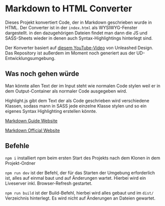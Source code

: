 # Markdown to HTML Converter

Dieses Projekt konvertiert Code, der in Markdown geschrieben wurde in HTML. Der Converter ist in der `index.html` als WYSIWYG-Fenster dargestellt. in den dazugehörigen Dateien findet man dann die JS und SASS-Sheets wieder in denen auch Syntax-Highlightings hinterlegt sind.

Der Konverter basiert auf [diesem YouTube-Video](https://youtu.be/Ypy4stWX1EE) von Unleashed Design. Das Repository ist außerdem im Moment noch generiert aus der UD-Entwicklungsumgebung.

## Was noch gehen würde
Man könnte allen Text der im Input steht wie normalen Code stylen weil er in dem Output-Container als normaler Code ausgegeben wird.

Highlight.js gibt dem Text der als Code geschrieben wird verschiedene Klassen, sodass mann in SASS jede einzelne Klasse stylen und so ein eigenes Syntax Highlighting erstellen könnte.

[Markdown Guide Website](https://www.markdownguide.org)

[Markdown Official Website](https://daringfireball.net/projects/markdown/)


## Befehle

`npm i` installiert npm beim ersten Start des Projekts nach dem Klonen in dem Projekt-Ordner

`npm run dev` ist der Befehl, der für das Starten der Umgebung erforderlich ist, alles auf einmal baut und auf Änderungen wartet. Hierbei wird ein Liveserver inkl. Browser-Refresh gestartet.

`npm run build` ist der Build-Befehl, hierbei wird alles gebaut und im `dist/` Verzeichnis hinterlegt. Es wird nicht auf Änderungen an Dateien gewartet.
